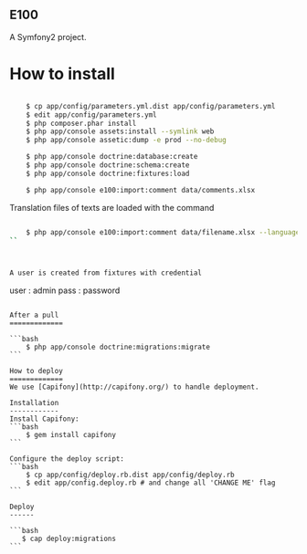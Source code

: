 E100
----

A Symfony2 project.

How to install
==============


```bash

    $ cp app/config/parameters.yml.dist app/config/parameters.yml
    $ edit app/config/parameters.yml
    $ php composer.phar install
    $ php app/console assets:install --symlink web
    $ php app/console assetic:dump -e prod --no-debug

    $ php app/console doctrine:database:create
    $ php app/console doctrine:schema:create
    $ php app/console doctrine:fixtures:load

    $ php app/console e100:import:comment data/comments.xlsx
```

Translation files of texts are loaded with the command
```bash

    $ php app/console e100:import:comment data/filename.xlsx --language="locale"
``



A user is created from fixtures with credential

````
 user : admin
 pass : password
````

After a pull
=============

```bash
    $ php app/console doctrine:migrations:migrate
```

How to deploy
=============
We use [Capifony](http://capifony.org/) to handle deployment.

Installation
------------
Install Capifony:
```bash
    $ gem install capifony
```

Configure the deploy script:
```bash
    $ cp app/config/deploy.rb.dist app/config/deploy.rb
    $ edit app/config.deploy.rb # and change all 'CHANGE ME' flag
```

Deploy
------

```bash
   $ cap deploy:migrations
```
